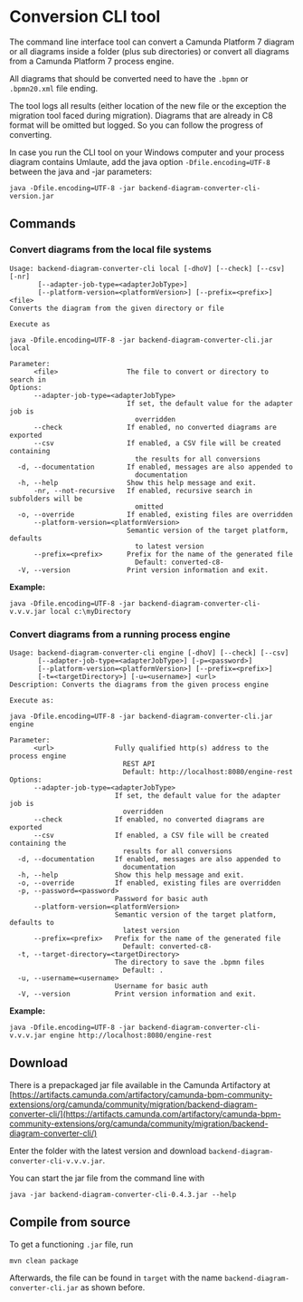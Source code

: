 # Conversion CLI tool

The command line interface tool can convert a Camunda Platform 7 diagram or all diagrams inside a folder (plus sub directories)
or convert all diagrams from a Camunda Platform 7 process engine.

All diagrams that should be converted need to have the `.bpmn` or `.bpmn20.xml` file ending.

The tool logs all results (either location of the new file or the exception the migration tool faced during migration).
Diagrams that are already in C8 format will be omitted but logged. So you can follow the progress of converting.

In case you run the CLI tool on your Windows computer and your process diagram contains Umlaute,
add the java option `-Dfile.encoding=UTF-8` between the java and -jar parameters:

```
java -Dfile.encoding=UTF-8 -jar backend-diagram-converter-cli-version.jar
```

## Commands

### Convert diagrams from the local file systems

```
Usage: backend-diagram-converter-cli local [-dhoV] [--check] [--csv] [-nr]
       [--adapter-job-type=<adapterJobType>]
       [--platform-version=<platformVersion>] [--prefix=<prefix>] <file>
Converts the diagram from the given directory or file

Execute as

java -Dfile.encoding=UTF-8 -jar backend-diagram-converter-cli.jar local

Parameter:
      <file>                 The file to convert or directory to search in
Options:
      --adapter-job-type=<adapterJobType>
                             If set, the default value for the adapter job is
                               overridden
      --check                If enabled, no converted diagrams are exported
      --csv                  If enabled, a CSV file will be created containing
                               the results for all conversions
  -d, --documentation        If enabled, messages are also appended to
                               documentation
  -h, --help                 Show this help message and exit.
      -nr, --not-recursive   If enabled, recursive search in subfolders will be
                               omitted
  -o, --override             If enabled, existing files are overridden
      --platform-version=<platformVersion>
                             Semantic version of the target platform, defaults
                               to latest version
      --prefix=<prefix>      Prefix for the name of the generated file
                               Default: converted-c8-
  -V, --version              Print version information and exit.
```

**Example:**

```
java -Dfile.encoding=UTF-8 -jar backend-diagram-converter-cli-v.v.v.jar local c:\myDirectory
```

### Convert diagrams from a running process engine

```
Usage: backend-diagram-converter-cli engine [-dhoV] [--check] [--csv]
       [--adapter-job-type=<adapterJobType>] [-p=<password>]
       [--platform-version=<platformVersion>] [--prefix=<prefix>]
       [-t=<targetDirectory>] [-u=<username>] <url>
Description: Converts the diagrams from the given process engine

Execute as:

java -Dfile.encoding=UTF-8 -jar backend-diagram-converter-cli.jar engine

Parameter:
      <url>               Fully qualified http(s) address to the process engine
                            REST API
                            Default: http://localhost:8080/engine-rest
Options:
      --adapter-job-type=<adapterJobType>
                          If set, the default value for the adapter job is
                            overridden
      --check             If enabled, no converted diagrams are exported
      --csv               If enabled, a CSV file will be created containing the
                            results for all conversions
  -d, --documentation     If enabled, messages are also appended to
                            documentation
  -h, --help              Show this help message and exit.
  -o, --override          If enabled, existing files are overridden
  -p, --password=<password>
                          Password for basic auth
      --platform-version=<platformVersion>
                          Semantic version of the target platform, defaults to
                            latest version
      --prefix=<prefix>   Prefix for the name of the generated file
                            Default: converted-c8-
  -t, --target-directory=<targetDirectory>
                          The directory to save the .bpmn files
                            Default: .
  -u, --username=<username>
                          Username for basic auth
  -V, --version           Print version information and exit.
```

**Example:**

```
java -Dfile.encoding=UTF-8 -jar backend-diagram-converter-cli-v.v.v.jar engine http://localhost:8080/engine-rest
```

## Download

There is a prepackaged jar file available in the Camunda Artifactory at
[https://artifacts.camunda.com/artifactory/camunda-bpm-community-extensions/org/camunda/community/migration/backend-diagram-converter-cli/](https://artifacts.camunda.com/artifactory/camunda-bpm-community-extensions/org/camunda/community/migration/backend-diagram-converter-cli/)

Enter the folder with the latest version and download `backend-diagram-converter-cli-v.v.v.jar`.

You can start the jar file from the command line with

```shell
java -jar backend-diagram-converter-cli-0.4.3.jar --help
```

## Compile from source

To get a functioning `.jar` file, run

```shell
mvn clean package
```

Afterwards, the file can be found in `target` with the name `backend-diagram-converter-cli.jar` as shown before.
